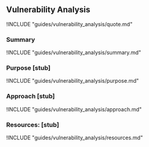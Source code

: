 ## Vulnerability Analysis

!INCLUDE "guides/vulnerability_analysis/quote.md"

### Summary

!INCLUDE "guides/vulnerability_analysis/summary.md"

### Purpose [stub]

!INCLUDE "guides/vulnerability_analysis/purpose.md"

### Approach [stub]

!INCLUDE "guides/vulnerability_analysis/approach.md"

### Resources: [stub]

!INCLUDE "guides/vulnerability_analysis/resources.md"
